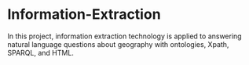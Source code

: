 # Information-Extraction
In this project, information extraction technology is applied to answering natural language questions about geography with ontologies, Xpath, SPARQL, and HTML.
